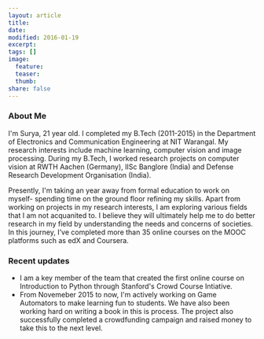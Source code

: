```yaml
---
layout: article
title: 
date: 
modified: 2016-01-19
excerpt:
tags: []
image:
  feature:
  teaser:
  thumb:
share: false
---
```


### About Me

I'm Surya, 21 year old. I completed my B.Tech (2011-2015) in the Department of Electronics and Communication Engineering at NIT Warangal. My research interests include machine learning, computer vision and image processing. During my B.Tech, I worked research projects on computer vision at RWTH Aachen (Germany), IISc Banglore (India) and Defense Research Development Organisation (India).

Presently, I'm taking an year away from formal education to work on myself- spending time on the ground floor refining my skills. Apart from working on projects in my research interests, I am exploring various fields that I am not acquanited to. I believe they will ultimately help me to do better research in my field by understanding the needs and concerns of societies. In this journey, I’ve completed more than 35 online courses on the MOOC platforms such as edX and Coursera.

### Recent updates

- I am a key member of the team that created the first online course on Introduction to Python through Stanford's Crowd Course Intiative.
- From Novemeber 2015 to now, I'm actively working on Game Automators to make learning fun to students. We have also been working hard on writing a book in this is process. The project also successfully completed a crowdfunding campaign and raised money to take this to the next level.